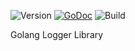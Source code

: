 ![Version](https://img.shields.io/github/v/tag/0xrawsec/golog?label=version)
[![GoDoc](https://pkg.go.dev/badge/github.com/0xrawsec/golog)](https://pkg.go.dev/github.com/0xrawsec/golog)
![Build](https://github.com/0xrawsec/golog/actions/workflows/go.yml/badge.svg)

Golang Logger Library
